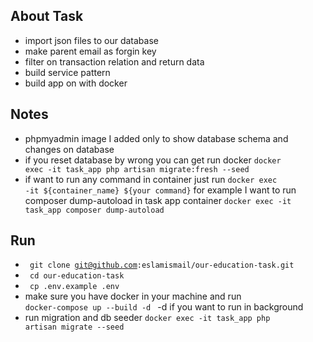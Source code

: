 ## About Task 
- import json files to our database
- make parent email as forgin key 
- filter on transaction relation and return data 
- build service pattern 
- build app on with docker



## Notes 
- phpmyadmin image I added only to show database schema and changes on database
- if you reset database by wrong you can get run docker  <code>docker exec -it task_app php artisan migrate:fresh --seed</code>
- if want to run any command in container just run <code>docker exec -it ${container_name}  ${your command}</code> for example I want to run composer dump-autoload in task app container <code>docker exec -it task_app  composer dump-autoload</code>

## Run 
- <code> git clone git@github.com:eslamismail/our-education-task.git </code>
- <code> cd our-education-task</code>
- <code> cp .env.example .env </code>
- make sure you have docker in your machine and run <code> docker-compose up --build -d </code> -d if you want to run in background 
 - run migration and db seeder <code>docker exec -it task_app php artisan migrate --seed</code>

